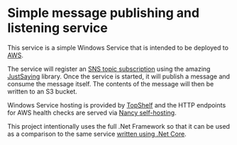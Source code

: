 # Simple message publishing and listening service

This service is a simple Windows Service that is intended to be deployed to [AWS](https://aws.amazon.com/).

The service will register an [SNS topic subscription](http://docs.aws.amazon.com/sns/latest/dg/welcome.html) using the amazing [JustSaying](https://github.com/justeat/JustSaying)
library. Once the service is started, it will publish a message and consume the message itself. The contents of the message will then be written to an S3 bucket.

Windows Service hosting is provided by [TopShelf](https://github.com/Topshelf/Topshelf/) and the HTTP endpoints for AWS health checks are served via [Nancy self-hosting](https://github.com/NancyFx/Nancy/wiki/Self-Hosting-Nancy).

This project intentionally uses the full .Net Framework so that it can be used as a comparison to the same service [written using .Net Core](TODO).

